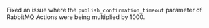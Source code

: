 Fixed an issue where the `publish_confirmation_timeout` parameter of RabbitMQ Actions were being multiplied by 1000.
